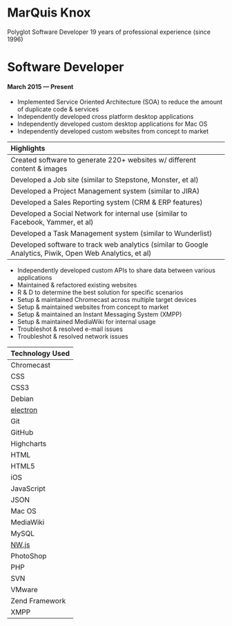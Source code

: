 # MarQuis Knox
Polyglot Software Developer
19 years of professional experience (since 1996)

# Software Developer
#### March 2015 &mdash; Present
* Implemented Service Oriented Architecture (SOA) to reduce the amount of duplicate code & services
* Independently developed cross platform desktop applications
* Independently developed custom desktop applications for Mac OS
* Independently developed custom websites from concept to market

| Highlights      | 
| :------------ |
| Created software to generate 220+ websites w/ different content & images|
| Developed a Job site (similar to Stepstone, Monster, et al) |
| Developed a Project Management system (similar to JIRA) |
| Developed a Sales Reporting system (CRM & ERP features) |
| Developed a Social Network for internal use (similar to Facebook, Yammer, et al) |
| Developed a Task Management system (similar to Wunderlist) |
| Developed software to track web analytics (similar to Google Analytics, Piwik, Open Web Analytics, et al) |

* Independently developed custom APIs to share data between various applications
* Maintained & refactored existing websites
* R & D to determine the best solution for specific scenarios 
* Setup & maintained Chromecast across multiple target devices
* Setup & maintained websites from concept to market
* Setup & maintained an Instant Messaging System (XMPP)
* Setup & maintained MediaWiki for internal usage
* Troubleshot & resolved e-mail issues
* Troubleshot & resolved network issues

| Technology Used | 
| :------------ |
| Chromecast |
| CSS |
| CSS3 |
| Debian |
| [electron](https://github.com/atom/electron)
| Git |
| GitHub |
| Highcharts |
| HTML |
| HTML5 |
| iOS |
| JavaScript |
| JSON |
| Mac OS |
| MediaWiki | 
| MySQL      |
| [NW.js](https://github.com/nwjs/nw.js)| 
| PhotoShop |
| PHP |
| SVN |
| VMware | 
| Zend Framework| 
|XMPP|
